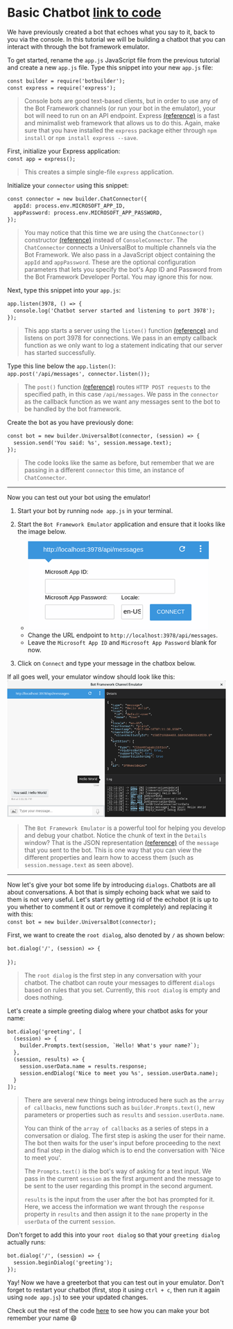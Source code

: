 # Basic Chatbot [link to code](./3-2-basicbot.js)
We have previously created a bot that echoes what you say to it, back to you via the console. In this tutorial we will be building a chatbot that you can interact with through the bot framework emulator.

To get started, rename the `app.js` JavaScript file from the previous tutorial and create a new `app.js` file. Type this snippet into your new `app.js` file:  
```
const builder = require('botbuilder');
const express = require('express');
```
> Console bots are good text-based clients, but in order to use any of the Bot Framework channels (or run your bot in the emulator), your bot will need to run on an API endpoint. Express [(reference)](https://expressjs.com/) is a fast and minimalist web framework that allows us to do this. Again, make sure that you have installed the `express` package either through `npm install` or `npm install express --save`.

First, initialize your Express application:  
`const app = express();`
> This creates a simple single-file `express` application. 

Initialize your `connector` using this snippet:  
```
const connector = new builder.ChatConnector({
  appId: process.env.MICROSOFT_APP_ID,
  appPassword: process.env.MICROSOFT_APP_PASSWORD,
});
```
> You may notice that this time we are using the `ChatConnector()` constructor [(reference)](https://docs.botframework.com/en-us/node/builder/chat-reference/classes/_botbuilder_d_.chatconnector.html) instead of `ConsoleConnector`. The `ChatConnector` connects a UniversalBot to multiple channels via the Bot Framework. We also pass in a JavaScript object containing the `appId` and `appPassword`. These are the optional configuration parameters that lets you specify the bot's App ID and Password from the Bot Framework Developer Portal. You may ignore this for now.

Next, type this snippet into your `app.js`:
```
app.listen(3978, () => {
  console.log('Chatbot server started and listening to port 3978');
});
```
> This app starts a server using the `listen()` function [(reference)](https://expressjs.com/en/4x/api.html#app.listen) and listens on port 3978 for connections. We pass in an empty callback function as we only want to log a statement indicating that our server has started successfully. 

Type this line below the `app.listen()`:  
`app.post('/api/messages', connector.listen());`
> The `post()` function [(reference)](https://expressjs.com/en/4x/api.html#app.post.method) routes `HTTP POST requests` to the specified path, in this case `/api/messages`. We pass in the `connector` as the callback function as we want any messages sent to the bot to be handled by the bot framework.

Create the bot as you have previously done:
```
const bot = new builder.UniversalBot(connector, (session) => {
  session.send('You said: %s', session.message.text);
});
```
> The code looks like the same as before, but remember that we are passing in a different `connector` this time, an instance of `ChatConnector`.

--- 

Now you can test out your bot using the emulator!  
1. Start your bot by running `node app.js` in your terminal.
2. Start the `Bot Framework Emulator` application and ensure that it looks like the image below.
    - ![Bot Framework Emulator config params](./images/botframework-emulator-1.png "Bot Framework Emulator config params") 
    - Change the URL endpoint to `http://localhost:3978/api/messages`.  
    - Leave the `Microsoft App ID` and `Microsoft App Password` blank for now.  
    
3. Click on `Connect` and type your message in the chatbox below.

If all goes well, your emulator window should look like this:
![Bot Framework Emulator hello world](./images/botframework-emulator-2.png "Bot Framework Emulator hello world")
> The `Bot Framework Emulator` is a powerful tool for helping you develop and debug your chatbot. Notice the chunk of text in the `Details` window? That is the JSON representation [(reference)](https://www.w3schools.com/js/js_json_intro.asp) of the `message` that you sent to the bot. This is one way that you can view the different properties and learn how to access them (such as `session.message.text` as seen above).

---

Now let's give your bot some life by introducing `dialogs`. Chatbots are all about conversations. A bot that is simply echoing back what we said to them is not very useful. Let's start by getting rid of the echobot (it is up to you whether to comment it out or remove it completely) and replacing it with this:  
`const bot = new builder.UniversalBot(connector);`

First, we want to create the `root dialog`, also denoted by `/` as shown below:
```
bot.dialog('/', (session) => {

});
```
> The `root dialog` is the first step in any conversation with your chatbot. The chatbot can route your messages to different `dialogs` based on rules that you set. Currently, this `root dialog` is empty and does nothing.

Let's create a simple greeting dialog where your chatbot asks for your name:
```
bot.dialog('greeting', [
  (session) => {
    builder.Prompts.text(session, `Hello! What's your name?`);
  }, 
  (session, results) => {
    session.userData.name = results.response;
    session.endDialog('Nice to meet you %s', session.userData.name);
  }
]);
```
> There are several new things being introduced here such as the `array of callbacks`, new functions such as `builder.Prompts.text()`, new parameters or properties such as `results` and `session.userData.name`.  
>
> You can think of the `array of callbacks` as a series of steps in a conversation or dialog. The first step is asking the user for their name. The bot then waits for the user's input before proceeding to the next and final step in the dialog which is to end the conversation with 'Nice to meet you'.
>
> The `Prompts.text()` is the bot's way of asking for a text input. We pass in the current `session` as the first argument and the message to be sent to the user regarding this prompt in the second argument.
> 
> `results` is the input from the user after the bot has prompted for it. Here, we access the information we want through the `response` property in `results` and then assign it to the `name` property in the `userData` of the current `session`.

Don't forget to add this into your `root dialog` so that your `greeting dialog` actually runs:
```
bot.dialog('/', (session) => {
  session.beginDialog('greeting');
});
```

Yay! Now we have a greeterbot that you can test out in your emulator. Don't forget to restart your chatbot (first, stop it using `ctrl + c`, then run it again using `node app.js`) to see your updated changes.

Check out the rest of the code [here](./3-2-basicbot.js) to see how you can make your bot remember your name :smile: